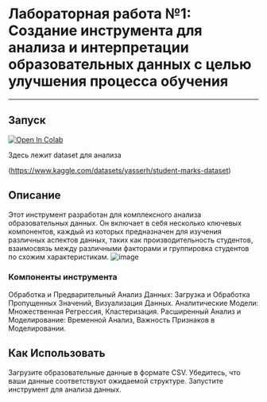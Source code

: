# Лабораторная работа №1: Создание инструмента для анализа и интерпретации образовательных данных с целью улучшения процесса обучения

---

## Запуск

[![Open In Colab](https://colab.research.google.com/assets/colab-badge.svg)](https://colab.research.google.com/drive/1e_TfleLai3ld1Mj0txuKIqx5quM-7LvK?hl=ru_RU)

 Здесь лежит dataset для анализа

 (https://www.kaggle.com/datasets/yasserh/student-marks-dataset)

## Описание
Этот инструмент разработан для комплексного анализа образовательных данных. Он включает в себя несколько ключевых компонентов, каждый из которых предназначен для изучения различных аспектов данных, таких как производительность студентов, взаимосвязь между различными факторами и группировка студентов по схожим характеристикам.
![image](https://github.com/7XEZ/Laba-1/assets/120032855/48bda6f2-8264-4d87-83f8-374db9c8040e)

### Компоненты инструмента
Обработка и Предварительный Анализ Данных: Загрузка и Обработка Пропущенных Значений, Визуализация Данных.
Аналитические Модели: Множественная Регрессия, Кластеризация.
Расширенный Анализ и Моделирование: Временной Анализ, Важность Признаков в Моделировании.



## Как Использовать
Загрузите образовательные данные в формате CSV.
Убедитесь, что ваши данные соответствуют ожидаемой структуре.
Запустите инструмент для анализа данных.


